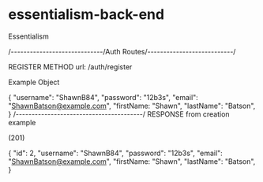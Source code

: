 # essentialism-back-end

Essentialism

/-----------------------------/Auth Routes/---------------------------/

REGISTER METHOD url: /auth/register

Example Object

{
"username": "ShawnB84",
"password": "12b3s",
"email": "ShawnBatson@example.com",
"firstName: "Shawn",
"lastName": "Batson",
}
/----------------------------------------/
RESPONSE from creation example

(201)

{
"id": 2,
"username": "ShawnB84",
"password": "12b3s",
"email": "ShawnBatson@example.com",
"firstName: "Shawn",
"lastName": "Batson",
}
